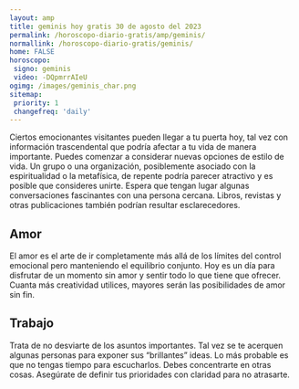 ```yaml
---
layout: amp
title: geminis hoy gratis 30 de agosto del 2023 
permalink: /horoscopo-diario-gratis/amp/geminis/
normallink: /horoscopo-diario-gratis/geminis/
home: FALSE
horoscopo:
 signo: geminis
 video: -DQpmrrAIeU
ogimg: /images/geminis_char.png
sitemap:
 priority: 1
 changefreq: 'daily'
---
```



Ciertos emocionantes visitantes pueden llegar a tu puerta hoy, tal vez con información trascendental que podría afectar a tu vida de manera importante. Puedes comenzar a considerar nuevas opciones de estilo de vida. Un grupo o una organización, posiblemente asociado con la espiritualidad o la metafísica, de repente podría parecer atractivo y es posible que consideres unirte. Espera que tengan lugar algunas conversaciones fascinantes con una persona cercana. Libros, revistas y otras publicaciones también podrían resultar esclarecedores.

## Amor

El amor es el arte de ir completamente más allá de los límites del control emocional pero manteniendo el equilibrio conjunto. Hoy es un día para disfrutar de un momento sin amor y sentir todo lo que tiene que ofrecer. Cuanta más creatividad utilices, mayores serán las posibilidades de amor sin fin.

## Trabajo

Trata de no desviarte de los asuntos importantes. Tal vez se te acerquen algunas personas para exponer sus “brillantes” ideas. Lo más probable es que no tengas tiempo para escucharlos. Debes concentrarte en otras cosas. Asegúrate de definir tus prioridades con claridad para no atrasarte.